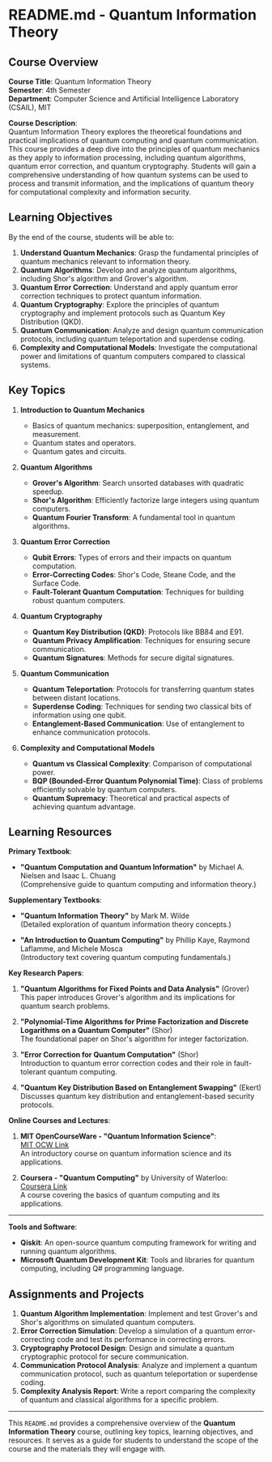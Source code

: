 # **README.md - Quantum Information Theory**

## **Course Overview**

**Course Title**: Quantum Information Theory  
**Semester**: 4th Semester  
**Department**: Computer Science and Artificial Intelligence Laboratory (CSAIL), MIT

**Course Description**:  
Quantum Information Theory explores the theoretical foundations and practical implications of quantum computing and quantum communication. This course provides a deep dive into the principles of quantum mechanics as they apply to information processing, including quantum algorithms, quantum error correction, and quantum cryptography. Students will gain a comprehensive understanding of how quantum systems can be used to process and transmit information, and the implications of quantum theory for computational complexity and information security.

## **Learning Objectives**

By the end of the course, students will be able to:
1. **Understand Quantum Mechanics**: Grasp the fundamental principles of quantum mechanics relevant to information theory.
2. **Quantum Algorithms**: Develop and analyze quantum algorithms, including Shor's algorithm and Grover's algorithm.
3. **Quantum Error Correction**: Understand and apply quantum error correction techniques to protect quantum information.
4. **Quantum Cryptography**: Explore the principles of quantum cryptography and implement protocols such as Quantum Key Distribution (QKD).
5. **Quantum Communication**: Analyze and design quantum communication protocols, including quantum teleportation and superdense coding.
6. **Complexity and Computational Models**: Investigate the computational power and limitations of quantum computers compared to classical systems.

## **Key Topics**

1. **Introduction to Quantum Mechanics**
   - Basics of quantum mechanics: superposition, entanglement, and measurement.
   - Quantum states and operators.
   - Quantum gates and circuits.

2. **Quantum Algorithms**
   - **Grover's Algorithm**: Search unsorted databases with quadratic speedup.
   - **Shor's Algorithm**: Efficiently factorize large integers using quantum computers.
   - **Quantum Fourier Transform**: A fundamental tool in quantum algorithms.

3. **Quantum Error Correction**
   - **Qubit Errors**: Types of errors and their impacts on quantum computation.
   - **Error-Correcting Codes**: Shor's Code, Steane Code, and the Surface Code.
   - **Fault-Tolerant Quantum Computation**: Techniques for building robust quantum computers.

4. **Quantum Cryptography**
   - **Quantum Key Distribution (QKD)**: Protocols like BB84 and E91.
   - **Quantum Privacy Amplification**: Techniques for ensuring secure communication.
   - **Quantum Signatures**: Methods for secure digital signatures.

5. **Quantum Communication**
   - **Quantum Teleportation**: Protocols for transferring quantum states between distant locations.
   - **Superdense Coding**: Techniques for sending two classical bits of information using one qubit.
   - **Entanglement-Based Communication**: Use of entanglement to enhance communication protocols.

6. **Complexity and Computational Models**
   - **Quantum vs Classical Complexity**: Comparison of computational power.
   - **BQP (Bounded-Error Quantum Polynomial Time)**: Class of problems efficiently solvable by quantum computers.
   - **Quantum Supremacy**: Theoretical and practical aspects of achieving quantum advantage.

## **Learning Resources**

**Primary Textbook**:
- **"Quantum Computation and Quantum Information"** by Michael A. Nielsen and Isaac L. Chuang  
  (Comprehensive guide to quantum computing and information theory.)

**Supplementary Textbooks**:
- **"Quantum Information Theory"** by Mark M. Wilde  
  (Detailed exploration of quantum information theory concepts.)

- **"An Introduction to Quantum Computing"** by Phillip Kaye, Raymond Laflamme, and Michele Mosca  
  (Introductory text covering quantum computing fundamentals.)

**Key Research Papers**:
1. **"Quantum Algorithms for Fixed Points and Data Analysis"** (Grover)  
   This paper introduces Grover's algorithm and its implications for quantum search problems.

2. **"Polynomial-Time Algorithms for Prime Factorization and Discrete Logarithms on a Quantum Computer"** (Shor)  
   The foundational paper on Shor's algorithm for integer factorization.

3. **"Error Correction for Quantum Computation"** (Shor)  
   Introduction to quantum error correction codes and their role in fault-tolerant quantum computing.

4. **"Quantum Key Distribution Based on Entanglement Swapping"** (Ekert)  
   Discusses quantum key distribution and entanglement-based security protocols.

**Online Courses and Lectures**:
1. **MIT OpenCourseWare - "Quantum Information Science"**:  
   [MIT OCW Link](https://ocw.mit.edu)  
   An introductory course on quantum information science and its applications.

2. **Coursera - "Quantum Computing"** by University of Waterloo:  
   [Coursera Link](https://www.coursera.org)  
   A course covering the basics of quantum computing and its applications.

---

**Tools and Software**:
- **Qiskit**: An open-source quantum computing framework for writing and running quantum algorithms.
- **Microsoft Quantum Development Kit**: Tools and libraries for quantum computing, including Q# programming language.

## **Assignments and Projects**

1. **Quantum Algorithm Implementation**: Implement and test Grover's and Shor's algorithms on simulated quantum computers.
2. **Error Correction Simulation**: Develop a simulation of a quantum error-correcting code and test its performance in correcting errors.
3. **Cryptography Protocol Design**: Design and simulate a quantum cryptographic protocol for secure communication.
4. **Communication Protocol Analysis**: Analyze and implement a quantum communication protocol, such as quantum teleportation or superdense coding.
5. **Complexity Analysis Report**: Write a report comparing the complexity of quantum and classical algorithms for a specific problem.

---

This `README.md` provides a comprehensive overview of the **Quantum Information Theory** course, outlining key topics, learning objectives, and resources. It serves as a guide for students to understand the scope of the course and the materials they will engage with.